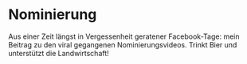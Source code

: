 # Nominierung

Aus einer Zeit längst in Vergessenheit geratener Facebook-Tage: mein Beitrag zu den viral gegangenen Nominierungsvideos. Trinkt Bier und unterstützt die Landwirtschaft!
